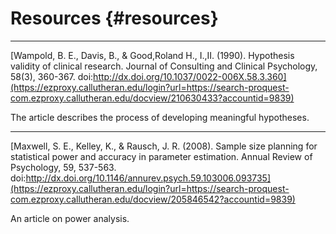 # Resources {#resources}

___

[Wampold, B. E., Davis, B., & Good,Roland H., I.,II. (1990). Hypothesis validity of clinical research. Journal of Consulting and Clinical Psychology, 58(3), 360-367. doi:http://dx.doi.org/10.1037/0022-006X.58.3.360](https://ezproxy.callutheran.edu/login?url=https://search-proquest-com.ezproxy.callutheran.edu/docview/210630433?accountid=9839)

The article describes the process of developing meaningful hypotheses. 

___

[Maxwell, S. E., Kelley, K., & Rausch, J. R. (2008). Sample size planning for statistical power and accuracy in parameter estimation. Annual Review of Psychology, 59, 537-563. doi:http://dx.doi.org/10.1146/annurev.psych.59.103006.093735](https://ezproxy.callutheran.edu/login?url=https://search-proquest-com.ezproxy.callutheran.edu/docview/205846542?accountid=9839)

An article on power analysis.
